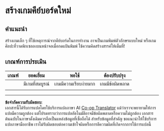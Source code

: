 <!--
CO_OP_TRANSLATOR_METADATA:
{
  "original_hash": "de5384c118e15e4d1d0eaa00fc01b112",
  "translation_date": "2025-08-26T23:19:16+00:00",
  "source_file": "4-typing-game/typing-game/assignment.md",
  "language_code": "th"
}
-->
# สร้างเกมคีย์บอร์ดใหม่

## คำแนะนำ

สร้างเกมเล็ก ๆ ที่ใช้เหตุการณ์จากคีย์บอร์ดในการทำงาน อาจเป็นเกมพิมพ์ตัวอักษรแบบใหม่ หรือเกมศิลปะที่วาดพิกเซลลงบนหน้าจอเมื่อกดแป้นพิมพ์ ใช้ความคิดสร้างสรรค์ให้เต็มที่!

## เกณฑ์การประเมิน

| เกณฑ์ | ยอดเยี่ยม                | พอใช้                  | ต้องปรับปรุง |
| ------ | ------------------------ | ---------------------- | ------------- |
|        | มีเกมที่สมบูรณ์          | เกมมีความเรียบง่ายมาก | เกมมีข้อผิดพลาด |
|        |                          |                        |               |

---

**ข้อจำกัดความรับผิดชอบ**:  
เอกสารนี้ได้รับการแปลโดยใช้บริการแปลภาษา AI [Co-op Translator](https://github.com/Azure/co-op-translator) แม้ว่าเราจะพยายามให้การแปลมีความถูกต้อง แต่โปรดทราบว่าการแปลอัตโนมัติอาจมีข้อผิดพลาดหรือความไม่ถูกต้อง เอกสารต้นฉบับในภาษาดั้งเดิมควรถือเป็นแหล่งข้อมูลที่เชื่อถือได้ สำหรับข้อมูลที่สำคัญ ขอแนะนำให้ใช้บริการแปลภาษามืออาชีพ เราไม่รับผิดชอบต่อความเข้าใจผิดหรือการตีความผิดที่เกิดจากการใช้การแปลนี้